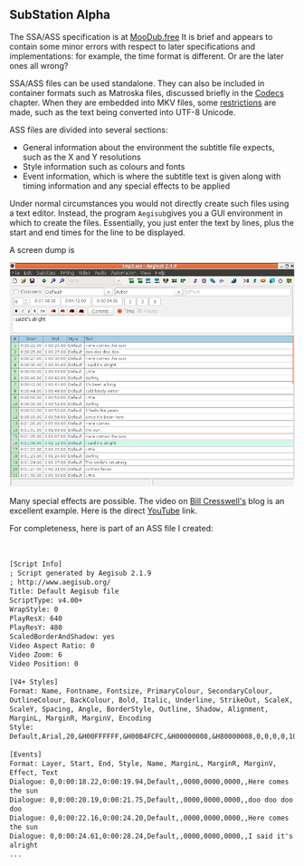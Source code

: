 
##  SubStation Alpha 


The SSA/ASS specification is at [MooDub.free](http://moodub.free.fr/video/ass-specs.doc) It is brief and appears to contain some minor errors with respect
to later specifications and implementations: for example, the time format
is different. Or are the later ones all wrong?


SSA/ASS files can be used standalone. They can also be included
in container formats such as Matroska files, discussed briefly
in the [Codecs](../../Sampled/Codecs/) chapter. When they are embedded into  MKV files,
some [restrictions](http://www.matroska.org/technical/specs/subtitles/ssa.html) are made, such as the text being converted
into UTF-8 Unicode.


ASS files are divided into several sections:

+ General information about the environment the subtitle
file expects, such as the X and Y resolutions
+ Style information such as colours and fonts
+ Event information, which is where the subtitle text is
given along with timing information and
any special effects to be applied




Under normal circumstances you would not directly create
such files using a text editor. Instead, the program `Aegisub`gives you a GUI environment in which
to create the files. Essentially, you just enter the text
by lines, plus the start and end times for the line to
be displayed.


A screen dump is


![alt text](aegisub.png)


Many special effects are possible.
The video on [Bill Cresswell's](https://billcreswell.wordpress.com/tag/aegisub/) blog is an excellent example.
Here is the direct [YouTube](http://www.youtube.com/watch?v=0Z0dgdglrAo) link.


For completeness, here is part of an ASS file I created:

```

	
[Script Info]
; Script generated by Aegisub 2.1.9
; http://www.aegisub.org/
Title: Default Aegisub file
ScriptType: v4.00+
WrapStyle: 0
PlayResX: 640
PlayResY: 480
ScaledBorderAndShadow: yes
Video Aspect Ratio: 0
Video Zoom: 6
Video Position: 0

[V4+ Styles]
Format: Name, Fontname, Fontsize, PrimaryColour, SecondaryColour, OutlineColour, BackColour, Bold, Italic, Underline, StrikeOut, ScaleX, ScaleY, Spacing, Angle, BorderStyle, Outline, Shadow, Alignment, MarginL, MarginR, MarginV, Encoding
Style: Default,Arial,20,&H00FFFFFF,&H00B4FCFC,&H00000008,&H80000008,0,0,0,0,100,100,0,0,1,2,2,2,10,10,10,1

[Events]
Format: Layer, Start, End, Style, Name, MarginL, MarginR, MarginV, Effect, Text
Dialogue: 0,0:00:18.22,0:00:19.94,Default,,0000,0000,0000,,Here comes the sun
Dialogue: 0,0:00:20.19,0:00:21.75,Default,,0000,0000,0000,,doo doo doo doo
Dialogue: 0,0:00:22.16,0:00:24.20,Default,,0000,0000,0000,,Here comes the sun
Dialogue: 0,0:00:24.61,0:00:28.24,Default,,0000,0000,0000,,I said it's alright
...
	
      
```



